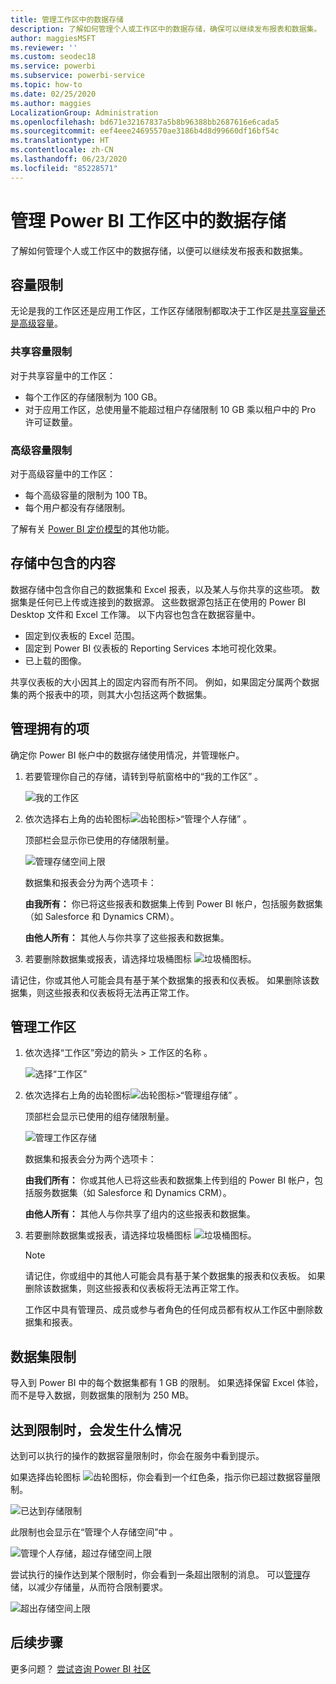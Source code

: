 ```yaml
---
title: 管理工作区中的数据存储
description: 了解如何管理个人或工作区中的数据存储，确保可以继续发布报表和数据集。
author: maggiesMSFT
ms.reviewer: ''
ms.custom: seodec18
ms.service: powerbi
ms.subservice: powerbi-service
ms.topic: how-to
ms.date: 02/25/2020
ms.author: maggies
LocalizationGroup: Administration
ms.openlocfilehash: bd671e32167837a5b8b96388bb2687616e6cada5
ms.sourcegitcommit: eef4eee24695570ae3186b4d8d99660df16bf54c
ms.translationtype: HT
ms.contentlocale: zh-CN
ms.lasthandoff: 06/23/2020
ms.locfileid: "85228571"
---
```

# <a name="manage-data-storage-in-power-bi-workspaces"></a>管理 Power BI 工作区中的数据存储

了解如何管理个人或工作区中的数据存储，以便可以继续发布报表和数据集。

## <a name="capacity-limits"></a>容量限制

无论是我的工作区还是应用工作区，工作区存储限制都取决于工作区是[共享容量还是高级容量](../fundamentals/service-basic-concepts.md#capacities)。

### <a name="shared-capacity-limits"></a>共享容量限制
对于共享容量中的工作区： 

- 每个工作区的存储限制为 100 GB。
- 对于应用工作区，总使用量不能超过租户存储限制 10 GB 乘以租户中的 Pro 许可证数量。

### <a name="premium-capacity-limits"></a>高级容量限制
对于高级容量中的工作区：
- 每个高级容量的限制为 100 TB。
- 每个用户都没有存储限制。

了解有关 [Power BI 定价模型](https://powerbi.microsoft.com/pricing)的其他功能。

## <a name="whats-included-in-storage"></a>存储中包含的内容

数据存储中包含你自己的数据集和 Excel 报表，以及某人与你共享的这些项。 数据集是任何已上传或连接到的数据源。 这些数据源包括正在使用的 Power BI Desktop 文件和 Excel 工作簿。 以下内容也包含在数据容量中。

* 固定到仪表板的 Excel 范围。
* 固定到 Power BI 仪表板的 Reporting Services 本地可视化效果。
* 已上载的图像。

共享仪表板的大小因其上的固定内容而有所不同。 例如，如果固定分属两个数据集的两个报表中的项，则其大小包括这两个数据集。

<a name="manage"/>

## <a name="manage-items-you-own"></a>管理拥有的项

确定你 Power BI 帐户中的数据存储使用情况，并管理帐户。

1. 若要管理你自己的存储，请转到导航窗格中的“我的工作区”  。
   
    ![我的工作区](media/service-admin-manage-your-data-storage-in-power-bi/pbi_myworkspace.png)

2. 依次选择右上角的齿轮图标![齿轮图标](media/service-admin-manage-your-data-storage-in-power-bi/pbi_gearicon.png)\>“管理个人存储”  。
   
    顶部栏会显示你已使用的存储限制量。
   
    ![管理存储空间上限](media/service-admin-manage-your-data-storage-in-power-bi/pbi_persnlstorage.png)
   
    数据集和报表会分为两个选项卡：
   
    **由我所有：** 你已将这些报表和数据集上传到 Power BI 帐户，包括服务数据集（如 Salesforce 和 Dynamics CRM）。  

    **由他人所有：** 其他人与你共享了这些报表和数据集。
1. 若要删除数据集或报表，请选择垃圾桶图标 ![垃圾桶图标](media/service-admin-manage-your-data-storage-in-power-bi/pbi_deleteicon.png)。

请记住，你或其他人可能会具有基于某个数据集的报表和仪表板。 如果删除该数据集，则这些报表和仪表板将无法再正常工作。

## <a name="manage-your-workspace"></a>管理工作区
1. 依次选择“工作区”旁边的箭头 \> 工作区的名称  。
   
    ![选择“工作区”](media/service-admin-manage-your-data-storage-in-power-bi/pbi_groupworkspaces.png)
2. 依次选择右上角的齿轮图标![齿轮图标](media/service-admin-manage-your-data-storage-in-power-bi/pbi_gearicon.png)\>“管理组存储”  。
   
    顶部栏会显示已使用的组存储限制量。
   
    ![管理工作区存储](media/service-admin-manage-your-data-storage-in-power-bi/pbi_groupstorage.png)
   
    数据集和报表会分为两个选项卡：
   
    **由我们所有：** 你或其他人已将这些表和数据集上传到组的 Power BI 帐户，包括服务数据集（如 Salesforce 和 Dynamics CRM）。

    **由他人所有：** 其他人与你共享了组内的这些报表和数据集。

3. 若要删除数据集或报表，请选择垃圾桶图标 ![垃圾桶图标](media/service-admin-manage-your-data-storage-in-power-bi/pbi_deleteicon.png)。
   
   > [!NOTE]
   > 请记住，你或组中的其他人可能会具有基于某个数据集的报表和仪表板。 如果删除该数据集，则这些报表和仪表板将无法再正常工作。
   
   工作区中具有管理员、成员或参与者角色的任何成员都有权从工作区中删除数据集和报表。

## <a name="dataset-limits"></a>数据集限制
导入到 Power BI 中的每个数据集都有 1 GB 的限制。 如果选择保留 Excel 体验，而不是导入数据，则数据集的限制为 250 MB。

## <a name="what-happens-when-you-reach-a-limit"></a>达到限制时，会发生什么情况
达到可以执行的操作的数据容量限制时，你会在服务中看到提示。 

如果选择齿轮图标 ![齿轮图标](media/service-admin-manage-your-data-storage-in-power-bi/pbi_gearicon.png)，你会看到一个红色条，指示你已超过数据容量限制。

![已达到存储限制](media/service-admin-manage-your-data-storage-in-power-bi/manage-storage-limit.png)

此限制也会显示在“管理个人存储空间”中  。

 ![管理个人存储，超过存储空间上限](media/service-admin-manage-your-data-storage-in-power-bi/manage-storage-limit2.png)

 尝试执行的操作达到某个限制时，你会看到一条超出限制的消息。 可以[管理](#manage)存储，以减少存储量，从而符合限制要求。

 ![超出存储空间上限](media/service-admin-manage-your-data-storage-in-power-bi/powerbi-pro-over-limit.png)

 ## <a name="next-steps"></a>后续步骤

 更多问题？ [尝试咨询 Power BI 社区](https://community.powerbi.com/)
